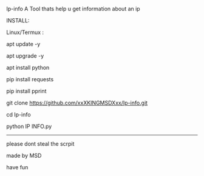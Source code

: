 Ip-info
A Tool  thats help u get information about an ip

INSTALL:

Linux/Termux :

apt update -y

apt upgrade -y

apt install python

pip install requests

pip install pprint

git clone https://github.com/xxXKINGMSDXxx/Ip-info.git

cd Ip-info

python IP INFO.py

------------------------------------------------------------------------------------------------------------

please dont steal the scrpit

made by MSD

have fun
